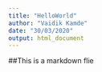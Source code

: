 ```yaml
---
title: "HelloWorld"
author: "Vaidik Kamde"
date: "30/03/2020"
output: html_document
---
```


##This is a markdown flie
